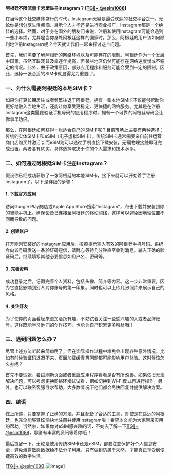 **阿根廷不限流量卡怎麽註冊Instagram？[[TG💪+ @esim1088](https://t.me/s/esim1088)]**

在当今这个社交媒体盛行的时代，Instagram无疑是最受欢迎的社交平台之一。无论你是想分享生活点滴、展示个人才华还是进行商业推广，Instagram都是一个绝佳的选择。然而，对于身在国外的朋友们来说，注册和使用Instagram可能会遇到一些小麻烦，尤其是当你身处阿根廷这样的国家时。那么，阿根廷的用户该如何顺利地注册Instagram呢？今天就让我们一起来探讨这个问题。

首先，我们需要了解阿根廷的网络环境以及可能存在的限制。阿根廷作为一个发展中国家，虽然互联网普及率逐年提高，但某些地区仍然可能存在网络速度慢或不稳定的情况。此外，由于政策原因，部分应用程序和服务可能会受到一定的限制。因此，选择一张合适的SIM卡就显得尤为重要了。

### 一、为什么需要阿根廷的本地SIM卡？

如果你打算长期居住或者频繁往返于阿根廷，拥有一张本地SIM卡不仅能够帮助你更好地融入当地生活，还能让你享受更稳定、更快捷的网络服务。尤其是在注册Instagram这类需要验证手机号码的应用程序时，拥有一个可靠的阿根廷号码会让你事半功倍。

那么，在阿根廷如何获得一张适合自己的SIM卡呢？目前市场上主要有两种选择：传统的实体SIM卡和eSIM（电子虚拟SIM卡）。传统SIM卡通常需要亲自前往运营商门店购买并激活；而eSIM则可以通过手机直接下载安装，无需物理接触即可完成设置。两者各有优劣，具体选择取决于你的个人需求和技术水平。

### 二、如何通过阿根廷SIM卡注册Instagram？

假设你已经成功获取了一张阿根廷的本地SIM卡，接下来就可以开始着手注册Instagram了。以下是详细的步骤：

#### 1. 下载官方应用

访问Google Play商店或Apple App Store搜索“Instagram”，点击下载并安装到你的智能手机上。确保设备已连接至阿根廷的移动网络，这样可以避免因地理位置不同而导致的问题。

#### 2. 创建账户

打开刚刚安装好的Instagram应用后，按照提示输入有效的阿根廷手机号码。系统会向该号码发送一条验证码短信，请耐心等待几分钟直至收到消息。输入正确的验证码后，继续填写其他必要信息如用户名、密码等。

#### 3. 完善资料

成功登录之后，记得完善个人资料，包括头像、简介等内容。这一步非常重要，因为它直接影响到别人对你账号的第一印象。同时也可以上传几张照片来展示自己的风格。

#### 4. 关注好友

为了使你的页面看起来更加活跃有趣，不妨试着关注一些感兴趣的人或者品牌账号。这样既能学习他们的创作技巧，也能为自己积累更多粉丝哦！

### 三、遇到问题怎么办？

尽管上述方法听起来简单明了，但在实际操作过程中难免会出现各种意外情况。比如有时候验证码迟迟不来、页面加载缓慢等问题都可能影响用户体验。这时候该怎么办呢？

首先不要慌张，尝试刷新页面或者重启应用程序看看是否有所改善。如果依旧无法解决问题，可以考虑更换网络环境试试看，例如切换到Wi-Fi模式再进行操作。另外，也可以联系客服寻求帮助，大多数情况下他们都会尽快回复并提供解决方案。

### 四、结语

综上所述，只要掌握了正确的方法，并且配备了合适的工具，即使是在遥远的阿根廷，也完全能够轻松愉快地注册并使用Instagram啦！希望本文能为大家带来实用的帮助。当然啦，如果你对eSIM感兴趣的话，不妨去了解一下[TG💪+ @esim1088](https://t.me/s/esim1088)，那里有丰富的资讯等着你哦！

最后提醒一下，无论是使用传统SIM卡还是eSIM，都要注意保护好个人信息安全，避免泄露敏感数据给不法分子利用。只有做到防患于未然，才能真正享受到便捷高效的数字生活。

[[TG💪+ @esim1088](https://t.me/s/esim1088) ![Image](https://i.postimg.cc/4NQfJmqS/Snipaste-2025-05-13-00-14-12.png)]